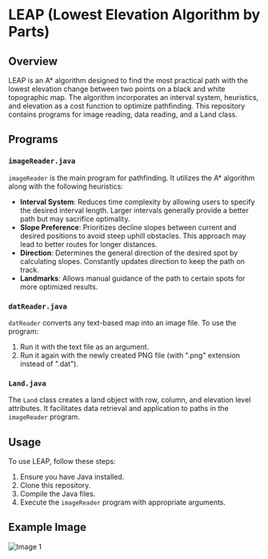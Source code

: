 # LEAP (Lowest Elevation Algorithm by Parts)

## Overview
LEAP is an A* algorithm designed to find the most practical path with the lowest elevation change between two points on a black and white topographic map. The algorithm incorporates an interval system, heuristics, and elevation as a cost function to optimize pathfinding. This repository contains programs for image reading, data reading, and a Land class.

## Programs

### `imageReader.java`
`imageReader` is the main program for pathfinding. It utilizes the A* algorithm along with the following heuristics:

- **Interval System**: Reduces time complexity by allowing users to specify the desired interval length. Larger intervals generally provide a better path but may sacrifice optimality.
- **Slope Preference**: Prioritizes decline slopes between current and desired positions to avoid steep uphill obstacles. This approach may lead to better routes for longer distances.
- **Direction**: Determines the general direction of the desired spot by calculating slopes. Constantly updates direction to keep the path on track.
- **Landmarks**: Allows manual guidance of the path to certain spots for more optimized results.

### `datReader.java`
`datReader` converts any text-based map into an image file. To use the program:
1. Run it with the text file as an argument.
2. Run it again with the newly created PNG file (with ".png" extension instead of ".dat").

### `Land.java`
The `Land` class creates a land object with row, column, and elevation level attributes. It facilitates data retrieval and application to paths in the `imageReader` program.

## Usage
To use LEAP, follow these steps:
1. Ensure you have Java installed.
2. Clone this repository.
3. Compile the Java files.
4. Execute the `imageReader` program with appropriate arguments.

## Example Image
![Image 1](https://i.imgur.com/fHop91S.png)
